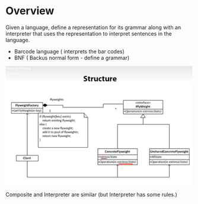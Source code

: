 # Overview
 Given a language, define a representation for its grammar along with an interpreter that uses the representation to interpret sentences in the language.

 * Barcode language ( interprets the bar codes)
 * BNF ( Backus normal form - define a grammar)

![structure](https://github.com/sairamaj/designpatterns/blob/master/flyweight/structure.png)

Composite and Interpreter are similar (but Interpreter has some rules.)

